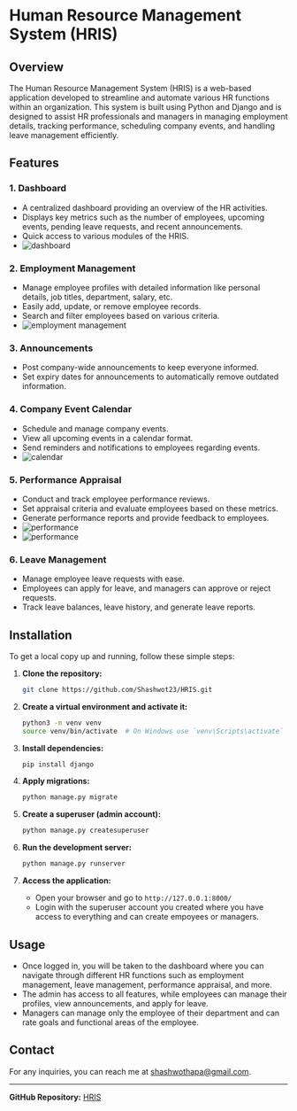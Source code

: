 # Human Resource Management System (HRIS)

## Overview
The Human Resource Management System (HRIS) is a web-based application developed to streamline and automate various HR functions within an organization. This system is built using Python and Django and is designed to assist HR professionals and managers in managing employment details, tracking performance, scheduling company events, and handling leave management efficiently.

## Features
### 1. **Dashboard**
   - A centralized dashboard providing an overview of the HR activities.
   - Displays key metrics such as the number of employees, upcoming events, pending leave requests, and recent announcements.
   - Quick access to various modules of the HRIS.
   - ![dashboard](https://photos.google.com/search/_tra_/photo/AF1QipPqxOOCspX_I21WARalNlt7WOk2t8Wf5PmpW3XP)

### 2. **Employment Management**
   - Manage employee profiles with detailed information like personal details, job titles, department, salary, etc.
   - Easily add, update, or remove employee records.
   - Search and filter employees based on various criteria.
   - ![employment management](https://photos.google.com/search/_tra_/photo/AF1QipPk0yDsrjDgfZSQhE7UazW8y9UZjnV5URfWVh2I)

### 3. **Announcements**
   - Post company-wide announcements to keep everyone informed.
   - Set expiry dates for announcements to automatically remove outdated information.

### 4. **Company Event Calendar**
   - Schedule and manage company events.
   - View all upcoming events in a calendar format.
   - Send reminders and notifications to employees regarding events.
   - ![calendar](https://photos.google.com/search/_tra_/photo/AF1QipPNMMSfNgA8-_DCraMxpi9PWkC8concfil_GR5U)

### 5. **Performance Appraisal**
   - Conduct and track employee performance reviews.
   - Set appraisal criteria and evaluate employees based on these metrics.
   - Generate performance reports and provide feedback to employees.
   - ![performance](https://photos.google.com/search/_tra_/photo/AF1QipPP7Gv1n7z9ZpOuOlCtcgxQLqysNRbYDGUR8YN6)
   - ![performance](https://photos.google.com/search/_tra_/photo/AF1QipOgi0vnuZdwqJfC7AN_NUQ0oy9oetxBrB16zZpZ)

### 6. **Leave Management**
   - Manage employee leave requests with ease.
   - Employees can apply for leave, and managers can approve or reject requests.
   - Track leave balances, leave history, and generate leave reports.

## Installation
To get a local copy up and running, follow these simple steps:

1. **Clone the repository:**
    ```bash
    git clone https://github.com/Shashwot23/HRIS.git
    ```

2. **Create a virtual environment and activate it:**
    ```bash
    python3 -m venv venv
    source venv/bin/activate  # On Windows use `venv\Scripts\activate`
    ```

3. **Install dependencies:**
    ```bash
    pip install django
    ```

4. **Apply migrations:**
    ```bash
    python manage.py migrate
    ```

5. **Create a superuser (admin account):**
    ```bash
    python manage.py createsuperuser
    ```

6. **Run the development server:**
    ```bash
    python manage.py runserver
    ```

7. **Access the application:**
    - Open your browser and go to `http://127.0.0.1:8000/`
    - Login with the superuser account you created where you have access to everything and can create empoyees or managers.

## Usage
- Once logged in, you will be taken to the dashboard where you can navigate through different HR functions such as employment management, leave management, performance appraisal, and more.
- The admin has access to all features, while employees can manage their profiles, view announcements, and apply for leave.
- Managers can manage only the employee of their department and can rate goals and functional areas of the employee.

## Contact
For any inquiries, you can reach me at [shashwothapa@gmail.com](mailto:shashwothapa@gmail.com).

---

**GitHub Repository:** [HRIS](https://github.com/Shashwot23/HRIS)

